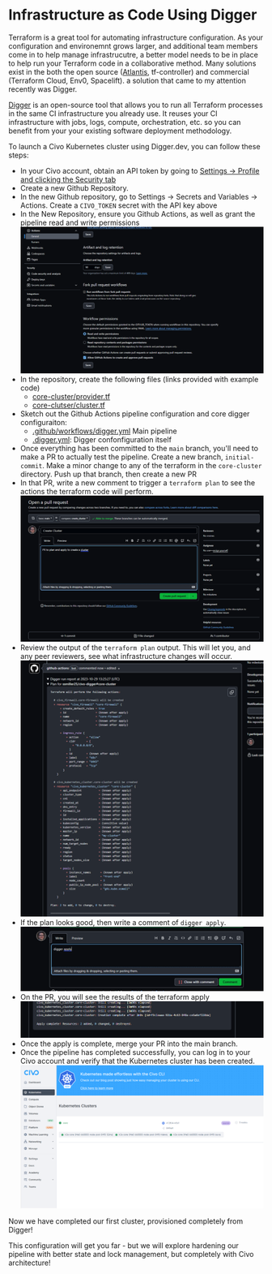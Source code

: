 # Infrastructure as Code Using Digger

Terraform is a great tool for automating infrastructure configuration.  As your configuration and environemnt grows larger, and additional team members come in to help manage infrastrucutre, a better model needs to be in place to help run your Terraform code in a collaborative method.  Many solutions exist in the both the open source ([Atlantis](https://www.runatlantis.io/), tf-controller) and commercial (Terraform Cloud, Env0, Spacelift). a solution that came to my attention recently was Digger. 

[Digger](https://www.digger.dev/) is an open-source tool that allows you to run all Terraform processes in the same CI infrastructure you already use. It reuses your CI infrastructure with jobs, logs, compute, orchestration, etc. so you can benefit from your your existing software deployment methodology.

To launch a Civo Kubernetes cluster using Digger.dev, you can follow these steps:

- In your Civo account, obtain an API token by going to [Settings -> Profile and clicking the Security tab](https://dashboard.civo.com/security)
- Create a new Github Repository.  
- In the new Github repository, go to Settings -> Secrets and Variables -> Actions.  Create a `CIVO_TOKEN` secret with the API key above
- In the New Repository, ensure you Github Actions, as well as grant the pipeline read and write permissions
    ![Github Workfow Permissions](images/pr_permissions.png)
- In the repository, create the following files (links provided with example code)
    - [core-cluster/provider.tf](https://github.com/ssmiller25/civo-digger/blob/main/core-cluster/provider.tf)
    - [core-clutser/cluster.tf](https://github.com/ssmiller25/civo-digger/blob/main/core-cluster/cluster.tf)
- Sketch out the Github Actions pipeline configuration and core digger configuraiton:
    - [.github/workflows/digger.yml](https://github.com/ssmiller25/civo-digger/blob/main/.github/workflows/digger.yml) Main pipeline
    - [.digger.yml](https://github.com/ssmiller25/civo-digger/blob/main/digger.yml): Digger confonfiguration itself
- Once everything has been committed to the `main` branch, you'll need to make a PR to actually test the pipeline.  Create a new branch, `initial-commit`.  Make a minor change to any of the terraform in the `core-cluster` directory.  Push up that branch, then create a new PR
- In that PR, write a new comment to trigger a `terraform plan` to see the actions the terraform code will perform.
    ![First PR](images/first_pr.png)
- Review the output of the `terraform plan` output.  This will let you, and any peer reviewers, see what infrastructure changes will occur.
    ![PR Terraform Plan](images/pr_terraform_plan.png)
- If the plan looks good, then write a comment of `digger apply`.  
    ![PR comment apply](images/pr_comment_on_apply.png)
- On the PR, you will see the results of the terraform apply
    ![PR apply complete](images/github_apply_complete.png)
- Once the apply is complete, merge your PR into the main branch.
- Once the pipeline has completed successfully, you can log in to your Civo account and verify that the Kubernetes cluster has been created.
    ![Civo Completed Cluster](images/civo_completed_cluster.png)

Now we have completed our first cluster, provisioned completely from Digger!

This configuration will get you far - but we will explore hardening our pipeline with better state and lock management, but completely with Civo architecture!